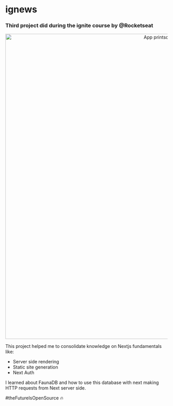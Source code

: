 # ignews

### Third project did during the ignite course by @Rocketseat

<p align="center" >
    <img alt="App printscreen" width="950" src="https://user-images.githubusercontent.com/66370674/126883100-0eb7387e-a3d8-4bc8-b2f0-d90fac151e56.png"/>
</p>

This project helped me to consolidate knowledge on Nextjs fundamentals like:

- Server side rendering
- Static site generation
- Next Auth

I learned about FaunaDB and how to use this database with next making HTTP requests from Next server side.

#theFutureIsOpenSource :fire:
